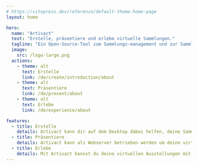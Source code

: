 ```yaml
---
# https://vitepress.dev/reference/default-theme-home-page
layout: home

hero:
  name: "Artivact"
  text: "Erstelle, präsentiere und erlebe virtuelle Sammlungen."
  tagline: "Ein Open-Source-Tool zum Sammlungs-management und zur Sammlungspräsentation."
  image:
    src: /logo-large.png
  actions:
    - theme: alt
      text: Erstelle
      link: /de/create/introduction/about
    - theme: alt
      text: Präsentiere
      link: /de/present/about
    - theme: alt
      text: Erlebe
      link: /de/experience/about

features:
  - title: Erstelle
    details: Artivact kann dir auf dem Desktop dabei helfen, deine Sammlung zu virtualisieren und zu verwalten.
  - title: Präsentiere
    details: Artivact kann als Webserver betrieben werden um deine virtuelle Sammlung einfach im Netz zu präsentieren.
  - title: Erlebe
    details: Mit Artivact kannst du deine virtuellen Ausstellungen mit VR/AR erleben.
---
```

